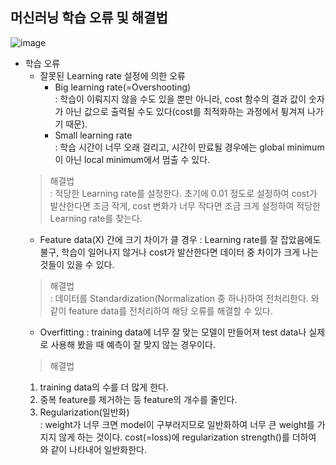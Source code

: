 ## 머신러닝 학습 오류 및 해결법
![image](https://user-images.githubusercontent.com/55045082/91534995-6f765100-e94d-11ea-942b-2bbc23fb77de.png)
* 학습 오류
  * 잘못된 Learning rate 설정에 의한 오류
    * Big learning rate(=Overshooting)  
    : 학습이 이뤄지지 않을 수도 있을 뿐만 아니라, cost 함수의 결과 값이 숫자가 아닌 값으로 출력될 수도 있다(cost를 최적화하는 과정에서 튕겨져 나가기 때문).
    * Small learning rate  
    : 학습 시간이 너무 오래 걸리고, 시간이 만료될 경우에는 global minimum이 아닌 local minimum에서 멈출 수 있다.
  > 해결법  
  : 적당한 Learning rate를 설정한다. 초기에 0.01 정도로 설정하여 cost가 발산한다면 조금 작게, cost 변화가 너무 작다면 조금 크게 설정하여 적당한 Learning rate를 찾는다.
  * Feature data(X) 간에 크기 차이가 클 경우
  : Learning rate를 잘 잡았음에도 불구, 학습이 일어나지 않거나 cost가 발산한다면 데이터 중 차이가 크게 나는 것들이 있을 수 있다.
  > 해결법  
  : 데이터를 Standardization(Normalization 중 하나)하여 전처리한다. 
와 같이 feature data를 전처리하여 해당 오류를 해결할 수 있다.
  * Overfitting
  : training data에 너무 잘 맞는 모델이 만들어져 test data나 실제로 사용해 봤을 때 예측이 잘 맞지 않는 경우이다.
  > 해결법  
  1) training data의 수를 더 많게 한다.  
  2) 중복 feature를 제거하는 등 feature의 개수를 줄인다.  
  3) Regularization(일반화)  
: weight가 너무 크면 model이 구부러지므로 일반화하여 너무 큰 weight를 가지지 않게 하는 것이다. cost(=loss)에 regularization strength()를 더하여 와 같이 나타내어 일반화한다.
